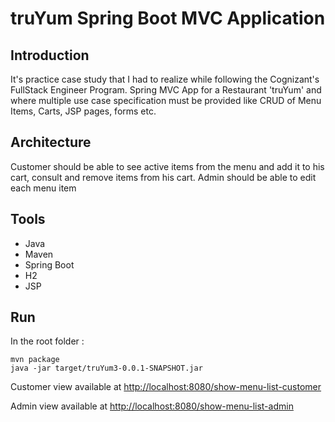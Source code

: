 # truYum Spring Boot MVC Application

## Introduction

It's practice case study that I had to realize while following the Cognizant's FullStack Engineer Program.
Spring MVC App for a Restaurant 'truYum' and where multiple use case specification must be provided like CRUD of Menu Items, Carts, JSP pages, forms etc.

## Architecture

Customer should be able to see active items from the menu and add it to his cart, consult and remove items from his cart.
Admin should be able to edit each menu item

## Tools

* Java
* Maven
* Spring Boot
* H2
* JSP

## Run

In the root folder :

```console
mvn package
java -jar target/truYum3-0.0.1-SNAPSHOT.jar
```

Customer view available at
<http://localhost:8080/show-menu-list-customer>

Admin view available at
<http://localhost:8080/show-menu-list-admin>
